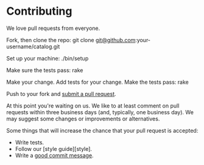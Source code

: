 # Contributing

We love pull requests from everyone.

Fork, then clone the repo:
    git clone git@github.com:your-username/catalog.git

Set up your machine:
    ./bin/setup

Make sure the tests pass:
    rake

Make your change. Add tests for your change. Make the tests pass:
    rake

Push to your fork and [submit a pull request][pr].

[pr]: https://github.com/songkick/catalog/compare/

At this point you're waiting on us. We like to at least comment on pull requests
within three business days (and, typically, one business day). We may suggest
some changes or improvements or alternatives.

Some things that will increase the chance that your pull request is accepted:

* Write tests.
* Follow our [style guide][style].
* Write a [good commit message][commit].

[commit]: http://tbaggery.com/2008/04/19/a-note-about-git-commit-messages.html